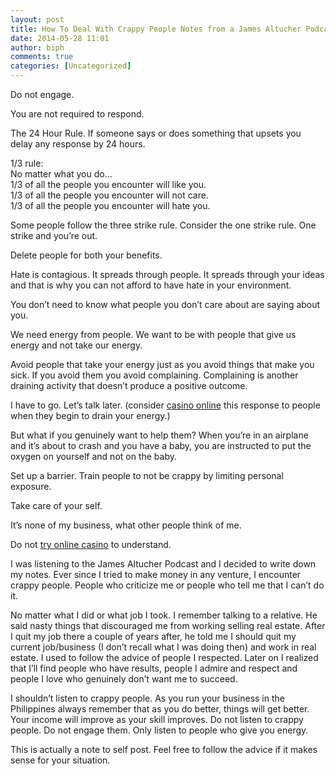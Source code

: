 ```yaml
---
layout: post
title: How To Deal With Crappy People Notes from a James Altucher Podcast
date: 2014-05-28 11:01
author: biph
comments: true
categories: [Uncategorized]
---
```

<p>Do not engage.</p>
<p>You are not required to respond.</p>
<p>The 24 Hour Rule. If someone says or does something that upsets you delay any response by 24 hours.</p>
<p>1/3 rule:<br />
No matter what you do...<br />
1/3 of all the people you encounter will like you.<br />
1/3 of all the people you encounter will not care.<br />
1/3 of all the people you encounter will hate you.</p>
<p>Some people follow the three strike rule. Consider the one strike rule. One strike and you’re out. </p>
<p>Delete people for both your benefits.</p>
<p>Hate is contagious. It spreads through people. It spreads through your ideas and that is why you can not afford to have hate in your environment.</p>
<p>You don’t need to know what people you don’t care about are saying about you. </p>
<p>We need energy from people. We want to be with people that give us energy and not take our energy.</p>
<p>Avoid people that take your energy just as you avoid things that make you sick. If you avoid them you avoid complaining. Complaining is another draining activity that doesn’t produce a positive outcome. </p>
<p>I have to go. Let’s talk later. (consider <a href="http://www.svenskkasinon.com/">casino online</a>  this response to people when they begin to drain your energy.)</p>
<p>But what if you genuinely want to help them? When you’re in an airplane and it’s about to crash and you have a baby, you are instructed to put the oxygen on yourself and not on the baby.</p>
<p>Set up a barrier. Train people to not be crappy by limiting personal exposure. </p>
<p>Take care of your self.</p>
<p>It’s none of my business, what other people think of me.</p>
<p>Do not <a href="http://www.deutschgluecksspiel.de/"> try online casino</a> to understand.</p>
<p>I was listening to the James Altucher Podcast and I decided to write down my notes. Ever since I tried to make money in any venture, I encounter crappy people. People who criticize me or people who tell me that I can’t do it. </p>
<p>No matter what I did or what job I took. I remember talking to a relative. He said nasty things that discouraged me from working selling real estate. After I quit my job there a couple of years after, he told me I should quit my current job/business (I don’t recall what I was doing then) and work in real estate. I used to follow the advice of people I respected. Later on I realized that I’ll find people who have results, people I admire and respect and people I love who genuinely don’t want me to succeed. </p>
<p>I shouldn’t listen to crappy people. As you run your business in the Philippines always remember that as you do better, things will get better. Your income will improve as your skill improves. Do not listen to crappy people. Do not engage them. Only listen to people who give you energy.</p>
<p>This is actually a note to self post. Feel free to follow the advice if it makes sense for your situation.</p>


